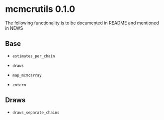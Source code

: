 # mcmcrutils 0.1.0

The following functionality is to be documented in README and mentioned in NEWS

## Base

- `estimates_per_chain`

- `draws`

- `map_mcmcarray`

- `enterm`

## Draws

- `draws_separate_chains`
